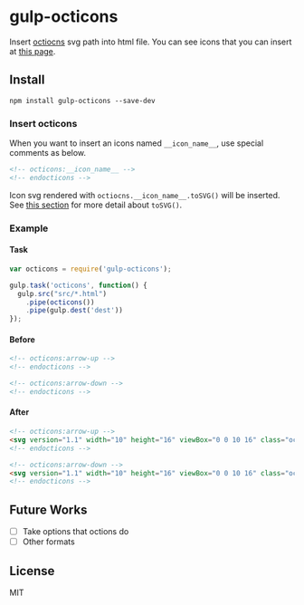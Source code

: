 # gulp-octicons
Insert [octiocns](https://github.com/primer/octicons/) svg path into html file.
You can see icons that you can insert at [this page](https://octicons.github.com/).

## Install
```shell
npm install gulp-octicons --save-dev
```

### Insert octicons
When you want to insert an icons named `__icon_name__`,
use special comments as below.

```html
<!-- octicons:__icon_name__ -->
<!-- endocticons -->
```

Icon svg rendered with `octiocns.__icon_name__.toSVG()` will be inserted.
See [this section](https://github.com/primer/octicons/#octiconsalerttosvg) for more detail about `toSVG()`.


### Example

#### Task
```javascript
var octicons = require('gulp-octicons');

gulp.task('octicons', function() {
  gulp.src("src/*.html")
    .pipe(octicons())
    .pipe(gulp.dest('dest'))
});
```

#### Before
```html
<!-- octicons:arrow-up -->
<!-- endocticons -->

<!-- octicons:arrow-down -->
<!-- endocticons -->
```

#### After
```html
<!-- octicons:arrow-up -->
<svg version="1.1" width="10" height="16" viewBox="0 0 10 16" class="octicon octicon-arrow-up" aria-hidden="true"><path fill-rule="evenodd" d="M5 3L0 9h3v4h4V9h3z"/></svg>
<!-- endocticons -->

<!-- octicons:arrow-down -->
<svg version="1.1" width="10" height="16" viewBox="0 0 10 16" class="octicon octicon-arrow-down" aria-hidden="true"><path fill-rule="evenodd" d="M7 7V3H3v4H0l5 6 5-6z"/></svg>
<!-- endocticons -->
```

## Future Works

- [ ] Take options that octions do
- [ ] Other formats

## License

MIT
